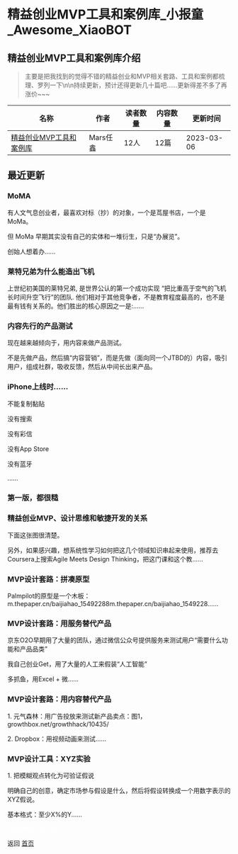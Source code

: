 # 精益创业MVP工具和案例库_小报童_Awesome_XiaoBOT

## 精益创业MVP工具和案例库介绍
> 主要是把我找到的觉得不错的精益创业和MVP相关套路、工具和案例都梳理、罗列一下\n\n持续更新，预计还得更新几十篇吧……更新得差不多了再涨价~~~  
  


|名称|作者|读者数量|内容数量|更新时间|
|---|---|---|---|---|
|[精益创业MVP工具和案例库](https://xiaobot.net/p/MVP?refer=9c3f1c95-a052-465a-9902-f6d75080262a)|Mars任鑫|12人|12篇|2023-03-06|

## 最近更新
### MoMA

有人文气息创业者，最喜欢对标（抄）的对象，一个是茑屋书店，一个是 MoMa。

但 MoMa 早期其实没有自己的实体和一堆衍生，只是“办展览”。

创始人想着办......

### 莱特兄弟为什么能造出飞机

上世纪初美国的莱特兄弟, 是世界公认的第一个成功实现 “把比重高于空气的飞机长时间升空飞行”的团队.
他们相对于其他竞争者，不是教育程度最高的，也不是最有钱有关系的。他们胜出的核心原因之一是:......

### 内容先行的产品测试

现在越来越倾向于，用内容来做产品测试。

不是先做产品，然后搞“内容营销”，而是先做（面向同一个JTBD的）内容，吸引用户，组成社群，吸收反馈，然后从中间长出来产品。

### iPhone上线时……

不能复制黏贴

没有搜索

没有彩信

没有App Store

没有蓝牙

……

### 第一版，都很糙

### 精益创业MVP、设计思维和敏捷开发的关系

下面这张图很清楚。

另外，如果感兴趣，想系统性学习如何把这几个领域知识串起来使用，推荐去Coursera上搜索Agile Meets Design
Thinking，把这门课和这个教......

### MVP设计套路：拼凑原型

Palmpilot的原型是一个木板：m.thepaper.cn/baijiahao_15492288m.thepaper.cn/baijiahao_1549228......

### MVP设计套路：用服务替代产品

京东O2O早期用了大量的团队，通过微信公众号提供服务来测试用户“需要什么功能和产品品类”

我自己创业Get，用了大量的人工来假装“人工智能”

多抓鱼，用Excel + 微......

### MVP设计套路：用内容替代产品

1\. 元气森林：用广告投放来测试新产品卖点：图1，growthbox.net/growthhack/10435/

2\. Dropbox：用视频动画来测试......

### MVP设计工具：XYZ实验

1\. 把模糊观点转化为可验证假说

明确自己的创意，确定市场参与假设是什么，然后将假设转换成一个用数字表示的XYZ假说。

基本格式：至少X%的Y......


<a href="https://github.com/Reno9527/awesome-xiaobot" style="color: white; text-decoration: none;">awesome-xiaobot</a>

返回 [首页](../README.md)
